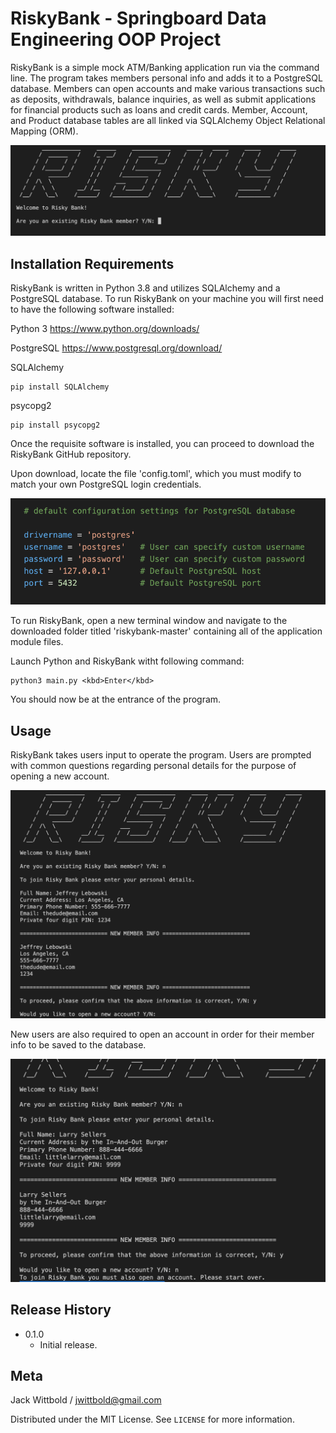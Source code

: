 # RiskyBank - Springboard Data Engineering OOP Project

RiskyBank is a simple mock ATM/Banking application run via the command line. 
The program takes members personal info and adds it to a PostgreSQL database. 
Members can open accounts and make various transactions such as deposits, withdrawals, balance inquiries, as well as submit applications for financial products such as  loans and credit cards. Member, Account, and Product database tables are all linked via SQLAlchemy Object Relational Mapping (ORM).

![RiskyBank Banner](/screenshots/riskybank_banner.png)

## Installation Requirements

RiskyBank is written in Python 3.8 and utilizes SQLAlchemy and a PostgreSQL database. To run RiskyBank on your machine you will first need to have the following software installed:

Python 3
https://www.python.org/downloads/

PostgreSQL
https://www.postgresql.org/download/

SQLAlchemy
```
pip install SQLAlchemy
```
psycopg2 
```
pip install psycopg2
```

Once the requisite software is installed, you can proceed to download the RiskyBank GitHub repository.

Upon download, locate the file 'config.toml', which you must modify to match your  own PostgreSQL login credentials.

![PostgresSQL Config](/screenshots/database_settings_example.png)

To run RiskyBank, open a new terminal window and navigate to the downloaded folder titled 'riskybank-master' containing all of the application module files. 

Launch Python and RiskyBank witht following command:
```
python3 main.py <kbd>Enter</kbd>
```

You should now be at the entrance of the program.


## Usage

RiskyBank takes users input to operate the program. Users are prompted with common questions regarding personal details for the purpose of opening a new account. 

![Member Info](/screenshots/jeffrey_lebowski.png)

New users are also required to open an account in order for their member info to be saved to the database.

![Mandatory Account](/screenshots/larry_sellers.png)



## Release History

* 0.1.0
    * Initial release.


## Meta

Jack Wittbold / jwittbold@gmail.com

Distributed under the MIT License. See ``LICENSE`` for more information.
